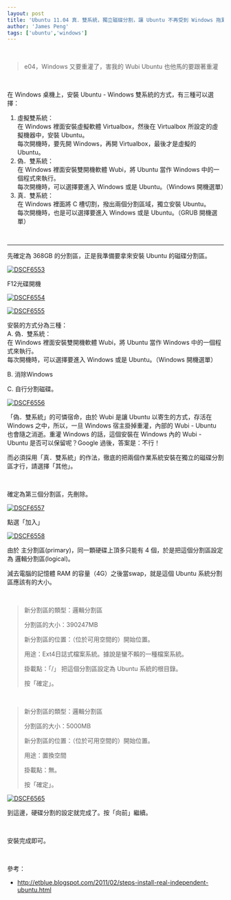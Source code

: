 ```yaml
---
layout: post
title: 'Ubuntu 11.04 真．雙系統，獨立磁碟分割，讓 Ubuntu 不再受到 Windows 拖累'
author: 'James Peng'
tags: ['ubuntu','windows']
---
```


 

> e04，Windows 又要重灌了，害我的 Wubi Ubuntu 也他馬的要跟著重灌

 

  
在 Windows 桌機上，安裝 Ubuntu - Windows 雙系統的方式，有三種可以選擇：

1.  虛擬雙系統：  
    在 Windows 裡面安裝虛擬軟體 Virtualbox，然後在 Virtualbox
    所設定的虛擬機器中，安裝 Ubuntu。  
    每次開機時，要先開 Windows，再開 Virtualbox，最後才是虛擬的 Ubuntu。
2.  偽．雙系統：  
    在 Windows 裡面安裝雙開機軟體 Wubi，將 Ubuntu 當作 Windows
    中的一個程式來執行。  
    每次開機時，可以選擇要進入 Windows 或是 Ubuntu。（Windows 開機選單）
3.  真．雙系統：  
    在 Windows 裡面將 C 槽切割，撥出兩個分割區域，獨立安裝 Ubuntu。  
    每次開機時，也是可以選擇要進入 Windows 或是 Ubuntu。（GRUB
    開機選單）

 

* * * * *

先確定為 368GB 的分割區，正是我準備要拿來安裝 Ubuntu 的磁碟分割區。

[![DSCF6553](http://lh3.ggpht.com/-x24pVeODa_k/TkNAhxywB8I/AAAAAAAAK5Q/p-XZlRNCSN4/DSCF6553_thumb%25255B4%25255D.jpg?imgmax=800 "DSCF6553")](http://lh6.ggpht.com/-GtGHOa_lv5I/TkNAThcIToI/AAAAAAAAK5M/pWtwafvm0QM/s1600-h/DSCF6553%25255B13%25255D.jpg)

F12光碟開機

[![DSCF6554](http://lh5.ggpht.com/-p38LCbrVQRs/TkNA1c30q5I/AAAAAAAAK5Y/HB1jJ2f6qLY/DSCF6554_thumb%25255B2%25255D.jpg?imgmax=800 "DSCF6554")](http://lh3.ggpht.com/-NEHZOsZGVE8/TkNAsjotXEI/AAAAAAAAK5U/yG5upQdx2bc/s1600-h/DSCF6554%25255B11%25255D.jpg)

[![DSCF6555](http://lh3.ggpht.com/-YUNsZezvJvA/TkNBLxRUSRI/AAAAAAAAK5g/AvcAJUeVzpQ/DSCF6555_thumb%25255B1%25255D.jpg?imgmax=800 "DSCF6555")](http://lh5.ggpht.com/-AtZVZj4GZfw/TkNBJ-kOjJI/AAAAAAAAK5c/UC2zi46Gr3U/s1600-h/DSCF6555%25255B7%25255D.jpg)

安裝的方式分為三種：  
A. 偽．雙系統：  
在 Windows 裡面安裝雙開機軟體 Wubi，將 Ubuntu 當作 Windows
中的一個程式來執行。  
每次開機時，可以選擇要進入 Windows 或是 Ubuntu。（Windows 開機選單）

  
B. 消除Windows

  
C. 自行分割磁碟。

[![DSCF6556](http://lh5.ggpht.com/-obyaGLUvyfc/TkNBl34eCpI/AAAAAAAAK5o/Oevfo2XMkS8/DSCF6556_thumb%25255B1%25255D.jpg?imgmax=800 "DSCF6556")](http://lh6.ggpht.com/-5i1pJmB_eZs/TkNBh7fvAKI/AAAAAAAAK5k/uvkOrtY2jFM/s1600-h/DSCF6556%25255B7%25255D.jpg)

「偽．雙系統」的可憐宿命，由於 Wubi 是讓 Ubuntu 以寄生的方式，存活在
Windows 之中，所以，一旦 Windows 宿主掛掉重灌，內部的 Wubi - Ubuntu
也會隨之消逝。重灌 Windows 的話，這個安裝在 Windows 內的 Wubi - Ubuntu
是否可以保留呢？Google 過後，答案是：不行！

而必須採用「真．雙系統」的作法，徹底的把兩個作業系統安裝在獨立的磁碟分割區才行，請選擇「其他」。

 

確定為第三個分割區，先刪除。

[![DSCF6557](http://lh5.ggpht.com/-k3FFMUz0bew/TkNCc18iqdI/AAAAAAAAK5w/qHjs7wwIM0g/DSCF6557_thumb%25255B1%25255D.jpg?imgmax=800 "DSCF6557")](http://lh6.ggpht.com/-vuWyPEVZv2o/TkNCawNDWDI/AAAAAAAAK5s/TXlQ1gqLuW4/s1600-h/DSCF6557%25255B7%25255D.jpg)

點選「加入」

[![DSCF6558](http://lh4.ggpht.com/-H5-ZPxbcps4/TkNC9DdYBhI/AAAAAAAAK54/OQfV0mAVBqM/DSCF6558_thumb%25255B1%25255D.jpg?imgmax=800 "DSCF6558")](http://lh5.ggpht.com/--75Gw1JvCq8/TkNCvDvVDZI/AAAAAAAAK50/959BnRQ5_Uw/s1600-h/DSCF6558%25255B7%25255D.jpg)

由於 主分割區(primary)，同一顆硬碟上頂多只能有 4
個，於是把這個分割區設定為 邏輯分割區(logical)。

減去電腦的記憶體 RAM 的容量（4G）之後當swap，就是這個 Ubuntu
系統分割區應該有的大小。

 

> 新分割區的類型：邏輯分割區
>
> 分割區的大小：390247MB
>
> 新分割區的位置：（位於可用空間的）開始位置。
>
> 用途：Ext4日誌式檔案系統。據說是蠻不賴的一種檔案系統。
>
> 掛載點：「/」 把這個分割區設定為 Ubuntu 系統的根目錄。
>
> 按「確定」。

 

> 新分割區的類型：邏輯分割區
>
> 分割區的大小：5000MB
>
> 新分割區的位置：（位於可用空間的）開始位置。
>
> 用途：置換空間
>
> 掛載點：無。
>
> 按「確定」。

[![DSCF6565](http://lh3.ggpht.com/-qwkZQha6ZEI/TkNDOr2db0I/AAAAAAAAK6A/G5DZkyxWAr4/DSCF6565_thumb.jpg?imgmax=800 "DSCF6565")](http://lh4.ggpht.com/-viL5Hj8Z5aI/TkNDM31toWI/AAAAAAAAK58/R22c5QpXW8c/s1600-h/DSCF6565%25255B3%25255D.jpg)

到這邊，硬碟分割的設定就完成了。按「向前」繼續。

 

安裝完成即可。

 

參考：

-   <http://etblue.blogspot.com/2011/02/steps-install-real-independent-ubuntu.html>


